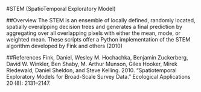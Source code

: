 #STEM (SpatioTemporal Exploratory Model)

##Overview
The STEM is an ensemble of locally defined, randomly located, spatially overalpping decision trees and generates a final prediction by aggregating over all overlapping pixels with either the mean, mode, or weighted mean. These scripts offer a Python implementation of the STEM algorithm developed by Fink and others (2010)


##References
Fink, Daniel, Wesley M. Hochachka, Benjamin Zuckerberg, David W. Winkler, Ben Shaby, M. Arthur Munson, Giles Hooker, Mirek Riedewald, Daniel Sheldon, and Steve Kelling. 2010. “Spatiotemporal Exploratory Models for Broad-Scale Survey Data.” Ecological Applications 20 (8): 2131–2147.
